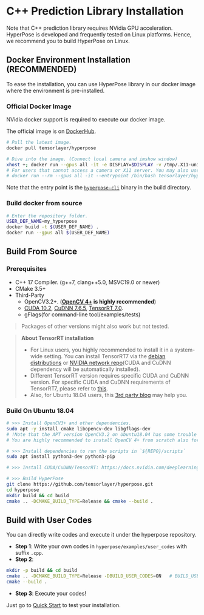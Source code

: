 # C++ Prediction Library Installation

Note that C++ prediction library requires NVidia GPU acceleration.
HyperPose is developed and frequently tested on Linux platforms. Hence, we recommend you to build HyperPose on Linux.

## Docker Environment Installation (RECOMMENDED)

To ease the installation, you can use HyperPose library in our docker image where the environment is pre-installed.

### Official Docker Image

NVidia docker support is required to execute our docker image. 

The official image is on [DockerHub](https://hub.docker.com/r/tensorlayer/hyperpose).

```bash
# Pull the latest image.
docker pull tensorlayer/hyperpose

# Dive into the image. (Connect local camera and imshow window)
xhost +; docker run --gpus all -it -e DISPLAY=$DISPLAY -v /tmp/.X11-unix:/tmp/.X11-unix --device=/dev/video0:/dev/video0 --entrypoint /bin/bash tensorlayer/hyperpose
# For users that cannot access a camera or X11 server. You may also use:
# docker run --rm --gpus all -it --entrypoint /bin/bash tensorlayer/hyperpose
```

Note that the entry point is the [`hyperpose-cli`](https://hyperpose.readthedocs.io/en/latest/markdown/quick_start/prediction.html#table-of-flags-for-hyperpose-cli) binary in the build directory.

### Build docker from source

```bash
# Enter the repository folder.
USER_DEF_NAME=my_hyperpose
docker build -t $(USER_DEF_NAME) .
docker run --gpus all $(USER_DEF_NAME)
```

## Build From Source

### Prerequisites

* C++ 17 Compiler. (g++7, clang++5.0, MSVC19.0 or newer)
* CMake 3.5+ 
* Third-Party
    * OpenCV3.2+. (**[OpenCV 4+](https://docs.opencv.org/trunk/d7/d9f/tutorial_linux_install.html) is highly recommended**)
    * [CUDA 10.2](https://developer.nvidia.com/cuda-downloads), [CuDNN 7.6.5](https://docs.nvidia.com/deeplearning/cudnn/install-guide/index.html), [TensorRT 7.0](https://docs.nvidia.com/deeplearning/tensorrt/install-guide/index.html).
    * gFlags(for command-line tool/examples/tests)

> Packages of other versions might also work but not tested.

> **About TensorRT installation**
>
> - For Linux users, you highly recommended to install it in a system-wide setting. You can install TensorRT7 via the [debian distributions](https://docs.nvidia.com/deeplearning/tensorrt/install-guide/index.html#installing-debian) or [NVIDIA network repo](https://docs.nvidia.com/deeplearning/tensorrt/install-guide/index.html#maclearn-net-repo-install)(CUDA and CuDNN dependency will be automatically installed).
> - Different TensorRT version requires specific CUDA and CuDNN version. For specific CUDA and CuDNN requirements of TensorRT7, please refer to [this](https://docs.nvidia.com/deeplearning/tensorrt/support-matrix/index.html#platform-matrix).
> - Also, for Ubuntu 18.04 users, this [3rd party blog](https://ddkang.github.io/2020/01/02/installing-tensorrt.html) may help you. 

### Build On Ubuntu 18.04

```bash
# >>> Install OpenCV3+ and other dependencies. 
sudo apt -y install cmake libopencv-dev libgflags-dev
# !Note that the APT version OpenCV3.2 on Ubuntu18.04 has some trouble on Cameras Newer version is suggested.
# You are highly recommended to install OpenCV 4+ from scratch also for better performance.

# >>> Install dependencies to run the scripts in `${REPO}/scripts`
sudo apt install python3-dev python3-pip 

# >>> Install CUDA/CuDNN/TensorRT: https://docs.nvidia.com/deeplearning/tensorrt/install-guide/index.html#installing-debian

# >>> Build HyperPose
git clone https://github.com/tensorlayer/hyperpose.git
cd hyperpose
mkdir build && cd build
cmake .. -DCMAKE_BUILD_TYPE=Release && cmake --build .
```

## Build with User Codes

You can directly write codes and execute it under the hyperpose repository.

- **Step 1**: Write your own codes in `hyperpose/examples/user_codes` with suffix `.cpp`.
- **Step 2**:

```bash
mkdir -p build && cd build
cmake .. -DCMAKE_BUILD_TYPE=Release -DBUILD_USER_CODES=ON   # BUILD_USER_CODES is by default on
cmake --build .
```

- **Step 3**: Execute your codes!

Just go to [Quick Start](../quick_start/prediction.md) to test your installation.